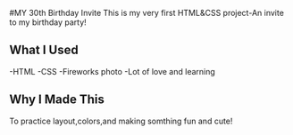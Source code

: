 #MY 30th Birthday Invite
This is my very first HTML&CSS project-An invite to my birthday party!
## What I Used
-HTML
-CSS
-Fireworks photo
-Lot of love and learning
## Why I Made This
To practice layout,colors,and making somthing fun and cute!
